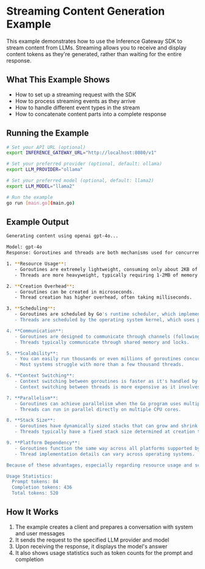 # Streaming Content Generation Example

This example demonstrates how to use the Inference Gateway SDK to stream content from LLMs. Streaming allows you to receive and display content tokens as they're generated, rather than waiting for the entire response.

## What This Example Shows

-   How to set up a streaming request with the SDK
-   How to process streaming events as they arrive
-   How to handle different event types in the stream
-   How to concatenate content parts into a complete response

## Running the Example

```sh
# Set your API URL (optional)
export INFERENCE_GATEWAY_URL="http://localhost:8080/v1"

# Set your preferred provider (optional, default: ollama)
export LLM_PROVIDER="ollama"

# Set your preferred model (optional, default: llama2)
export LLM_MODEL="llama2"

# Run the example
go run [main.go](main.go)
```

## Example Output

```sh
Generating content using openai gpt-4o...

Model: gpt-4o
Response: Goroutines and threads are both mechanisms used for concurrent execution, but they have several key differences:

1. **Resource Usage**:
   - Goroutines are extremely lightweight, consuming only about 2KB of stack space initially.
   - Threads are more heavyweight, typically requiring 1-2MB of memory per thread.

2. **Creation Overhead**:
   - Goroutines can be created in microseconds.
   - Thread creation has higher overhead, often taking milliseconds.

3. **Scheduling**:
   - Goroutines are scheduled by Go's runtime scheduler, which implements cooperative multitasking.
   - Threads are scheduled by the operating system kernel, which uses preemptive scheduling.

4. **Communication**:
   - Goroutines are designed to communicate through channels (following the "don't communicate by sharing memory; share memory by communicating" principle).
   - Threads typically communicate through shared memory and locks.

5. **Scalability**:
   - You can easily run thousands or even millions of goroutines concurrently.
   - Most systems struggle with more than a few thousand threads.

6. **Context Switching**:
   - Context switching between goroutines is faster as it's handled by the Go runtime.
   - Context switching between threads is more expensive as it involves the OS kernel.

7. **Parallelism**:
   - Goroutines can achieve parallelism when the Go program uses multiple OS threads (controlled by GOMAXPROCS).
   - Threads can run in parallel directly on multiple CPU cores.

8. **Stack Size**:
   - Goroutines have dynamically sized stacks that can grow and shrink as needed.
   - Threads typically have a fixed stack size determined at creation time.

9. **Platform Dependency**:
   - Goroutines function the same way across all platforms supported by Go.
   - Thread implementation details can vary across operating systems.

Because of these advantages, especially regarding resource usage and scalability, Go programs can handle highly concurrent workloads efficiently using goroutines where traditional thread-based approaches might struggle.

Usage Statistics:
  Prompt tokens: 84
  Completion tokens: 436
  Total tokens: 520
```

## How It Works

1. The example creates a client and prepares a conversation with system and user messages
2. It sends the request to the specified LLM provider and model
3. Upon receiving the response, it displays the model's answer
4. It also shows usage statistics such as token counts for the prompt and completion
